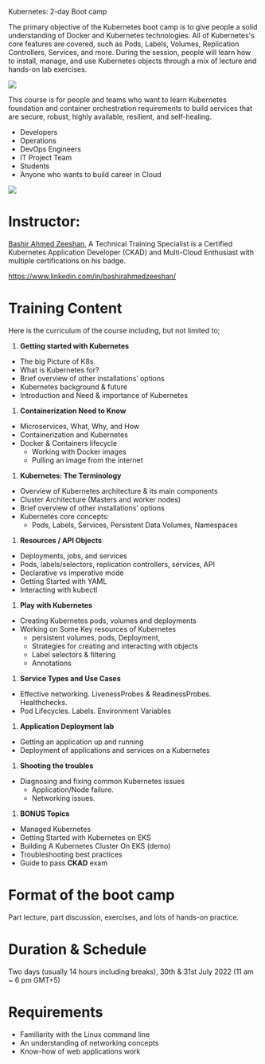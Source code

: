﻿Kubernetes: 2-day Boot camp

The primary objective of the Kubernetes boot camp is to give people a solid understanding of Docker and Kubernetes technologies. All of Kubernetes's core features are covered, such as Pods, Labels, Volumes, Replication Controllers, Services, and more. During the session, people will learn how to install, manage, and use Kubernetes objects through a mix of lecture and hands-on lab exercises.

![](Aspose.Words.37c1d8d0-7572-457c-b161-154d469dea7f.001.png)

This course is for people and teams who want to learn Kubernetes foundation and container orchestration requirements to build services that are secure, robust, highly available, resilient, and self-healing.

- Developers 
- Operations 
- DevOps Engineers
- IT Project Team
- Students 
- Anyone who wants to build career in Cloud 

![](Aspose.Words.37c1d8d0-7572-457c-b161-154d469dea7f.002.png)

# Instructor:
[Bashir Ahmed Zeeshan](https://www.linkedin.com/in/bashirahmedzeeshan/), A Technical Training Specialist is a Certified Kubernetes Application Developer (CKAD) and Multi-Cloud Enthusiast with multiple certifications on his badge.

<https://www.linkedin.com/in/bashirahmedzeeshan/>
# Training Content
Here is the curriculum of the course including, but not limited to;

1. **Getting started with Kubernetes**
- The big Picture of K8s.
- What is Kubernetes for?
- Brief overview of other installations’ options
- Kubernetes background & future
- Introduction and Need & importance of Kubernetes

1. **Containerization Need to Know**
- Microservices, What, Why, and How
- Containerization and Kubernetes 
- Docker & Containers lifecycle
  - Working with Docker images
  - Pulling an image from the internet

1. **Kubernetes: The Terminology**
- Overview of Kubernetes architecture & its main components
- Cluster Architecture (Masters and worker nodes)
- Brief overview of other installations’ options
- Kubernetes core concepts: 
  - Pods, Labels, Services, Persistent Data Volumes, Namespaces

1. **Resources / API Objects**
- Deployments, jobs, and services
- Pods, labels/selectors, replication controllers, services, API
- Declarative vs imperative mode
- Getting Started with YAML
- Interacting with kubectl

1. **Play with Kubernetes**
- Creating Kubernetes pods, volumes and deployments
- Working on Some Key resources of Kubernetes 
  - persistent volumes, pods, Deployment, 
  - Strategies for creating and interacting with objects
  - Label selectors & filtering
  - Annotations

1. **Service Types and Use Cases**
- Effective networking. LivenessProbes & ReadinessProbes. Healthchecks.
- Pod Lifecycles. Labels. Environment Variables

1. **Application Deployment lab**  
- Getting an application up and running
- Deployment of applications and services on a Kubernetes 

1. **Shooting the troubles**
- Diagnosing and fixing common Kubernetes issues
  - Application/Node failure.
  - Networking issues.

1. **BONUS Topics**
- Managed Kubernetes 
- Getting Started with Kubernetes on EKS
- Building A Kubernetes Cluster On EKS (demo)
- Troubleshooting best practices
- Guide to pass **CKAD** exam
# Format of the boot camp
Part lecture, part discussion, exercises, and lots of hands-on practice.
# Duration & Schedule
Two days (usually 14 hours including breaks), 30th & 31st July 2022 (11 am ~ 6 pm GMT+5)
# Requirements
- Familiarity with the Linux command line
- An understanding of networking concepts
- Know-how of web applications work


